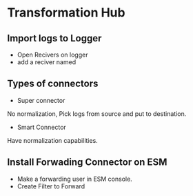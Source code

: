 # Transformation Hub

## Import logs to Logger

* Open Recivers on logger
* add a reciver named

## Types of connectors

* Super connector

No normalization, Pick logs from source and put to destination.

* Smart Connector

Have normalization capabilities.

## Install Forwading Connector on ESM

* Make a forwarding user in ESM console.
* Create Filter to Forward
